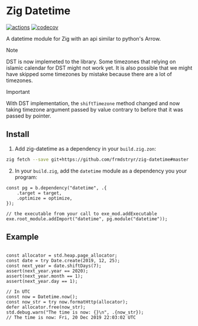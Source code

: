 # Zig Datetime

[![actions](https://github.com/frmdstryr/zig-datetime/actions/workflows/ci.yml/badge.svg)](https://github.com/frmdstryr/zig-datetime/actions)
[![codecov](https://codecov.io/gh/frmdstryr/zig-datetime/branch/master/graph/badge.svg)](https://codecov.io/gh/frmdstryr/zig-datetime)


A datetime module for Zig with an api similar to python's Arrow.

> [!NOTE]
> DST is now implemeted to the library. Some timezones that relying on islamic calendar for DST might not work yet. It is also possible that we might have skipped some timezones by mistake because there are a lot of timezones.

> [!IMPORTANT]
> With DST implementation, the `shiftTimezone` method changed and now taking timezone argument passed by value contrary to before that it was passed by pointer.

## Install
1) Add zig-datetime as a dependency in your `build.zig.zon`:

```bash
zig fetch --save git+https://github.com/frmdstryr/zig-datetime#master
```

2) In your `build.zig`, add the `datetime` module as a dependency you your program:

```zig
const pg = b.dependency("datetime", .{
    .target = target,
    .optimize = optimize,
});

// the executable from your call to exe_mod.addExecutable
exe.root_module.addImport("datetime", pg.module("datetime"));
```

## Example

```zig

const allocator = std.heap.page_allocator;
const date = try Date.create(2019, 12, 25);
const next_year = date.shiftDays(7);
assert(next_year.year == 2020);
assert(next_year.month == 1);
assert(next_year.day == 1);

// In UTC
const now = Datetime.now();
const now_str = try now.formatHttp(allocator);
defer allocator.free(now_str);
std.debug.warn("The time is now: {}\n", .{now_str});
// The time is now: Fri, 20 Dec 2019 22:03:02 UTC


```
